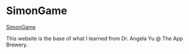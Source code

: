# SimonGame
[SimonGame](https://ttt-net.github.io/SimonGame/)

This website is the base of what I learned from Dr. Angela Yu @ The App Brewery.

